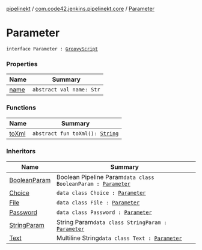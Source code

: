 [pipelinekt](../../index.md) / [com.code42.jenkins.pipelinekt.core](../index.md) / [Parameter](./index.md)

# Parameter

`interface Parameter : `[`GroovyScript`](../../com.code42.jenkins.pipelinekt.core.writer/-groovy-script/index.md)

### Properties

| Name | Summary |
|---|---|
| [name](name.md) | `abstract val name: Str` |

### Functions

| Name | Summary |
|---|---|
| [toXml](to-xml.md) | `abstract fun toXml(): `[`String`](https://kotlinlang.org/api/latest/jvm/stdlib/kotlin/-string/index.html) |

### Inheritors

| Name | Summary |
|---|---|
| [BooleanParam](../../com.code42.jenkins.pipelinekt.internal.parameters/-boolean-param/index.md) | Boolean Pipeline Param`data class BooleanParam : `[`Parameter`](./index.md) |
| [Choice](../../com.code42.jenkins.pipelinekt.internal.parameters/-choice/index.md) | `data class Choice : `[`Parameter`](./index.md) |
| [File](../../com.code42.jenkins.pipelinekt.internal.parameters/-file/index.md) | `data class File : `[`Parameter`](./index.md) |
| [Password](../../com.code42.jenkins.pipelinekt.internal.parameters/-password/index.md) | `data class Password : `[`Parameter`](./index.md) |
| [StringParam](../../com.code42.jenkins.pipelinekt.internal.parameters/-string-param/index.md) | String Param`data class StringParam : `[`Parameter`](./index.md) |
| [Text](../../com.code42.jenkins.pipelinekt.internal.parameters/-text/index.md) | Multiline String`data class Text : `[`Parameter`](./index.md) |
